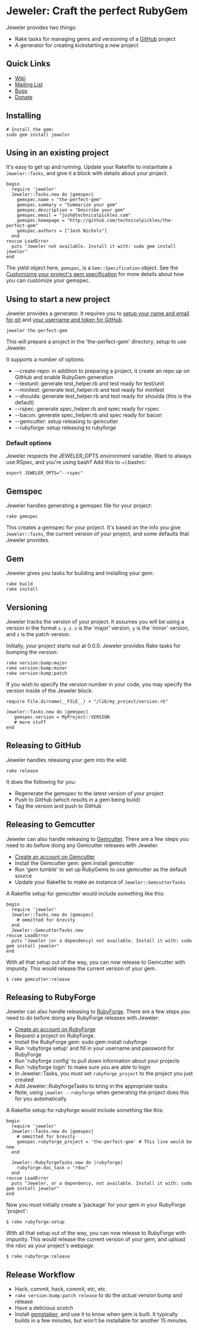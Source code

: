 # Jeweler: Craft the perfect RubyGem

Jeweler provides two things:

 * Rake tasks for managing gems and versioning of a <a href="http://github.com">GitHub</a> project
 * A generator for creating kickstarting a new project

## Quick Links

 * [Wiki](http://wiki.github.com/technicalpickles/jeweler)
 * [Mailing List](http://groups.google.com/group/jeweler-rb)
 * [Bugs](http://github.com/technicalpickles/jeweler/issues)
 * [Donate](http://pledgie.org/campaigns/2604)

## Installing

    # Install the gem:
    sudo gem install jeweler
    
## Using in an existing project

It's easy to get up and running. Update your Rakefile to instantiate a `Jeweler::Tasks`, and give it a block with details about your project.

    begin
      require 'jeweler'
      Jeweler::Tasks.new do |gemspec|
        gemspec.name = "the-perfect-gem"
        gemspec.summary = "Summarize your gem"
        gemspec.description = "Describe your gem"
        gemspec.email = "josh@technicalpickles.com"
        gemspec.homepage = "http://github.com/technicalpickles/the-perfect-gem"
        gemspec.authors = ["Josh Nichols"]
      end
    rescue LoadError
      puts "Jeweler not available. Install it with: sudo gem install jeweler"
    end

The yield object here, `gemspec`, is a `Gem::Specification` object. See the [Customizing your project's gem specification](http://wiki.github.com/technicalpickles/jeweler/customizing-your-projects-gem-specification) for more details about how you can customize your gemspec.

## Using to start a new project

Jeweler provides a generator. It requires you to [setup your name and email for git](http://help.github.com/git-email-settings/) and [your username and token for GitHub](http://github.com/guides/local-github-config).

    jeweler the-perfect-gem

This will prepare a project in the 'the-perfect-gem' directory, setup to use Jeweler.

It supports a number of options:

 * --create-repo: in addition to preparing a project, it create an repo up on GitHub and enable RubyGem generation
 * --testunit: generate test_helper.rb and test ready for test/unit
 * --minitest: generate test_helper.rb and test ready for minitest 
 * --shoulda: generate test_helper.rb and test ready for shoulda (this is the default)
 * --rspec: generate spec_helper.rb and spec ready for rspec
 * --bacon: generate spec_helper.rb and spec ready for bacon
 * --gemcutter: setup releasing to gemcutter
 * --rubyforge: setup releasing to rubyforge

### Default options

Jeweler respects the JEWELER_OPTS environment variable. Want to always use RSpec, and you're using bash? Add this to ~/.bashrc:

    export JEWELER_OPTS="--rspec"

## Gemspec

Jeweler handles generating a gemspec file for your project:

    rake gemspec

This creates a gemspec for your project. It's based on the info you give `Jeweler::Tasks`, the current version of your project, and some defaults that Jeweler provides.

## Gem

Jeweler gives you tasks for building and installing your gem:

    rake build
    rake install

## Versioning

Jeweler tracks the version of your project. It assumes you will be using a version in the format `x.y.z`. `x` is the 'major' version, `y` is the 'minor' version, and `z` is the patch version.

Initially, your project starts out at 0.0.0. Jeweler provides Rake tasks for bumping the version:

    rake version:bump:major
    rake version:bump:minor
    rake version:bump:patch

If you wish to specify the version number in your code, you may
specify the version inside of the Jeweler block:

    require File.dirname(__FILE__) + "/lib/my_project/version.rb"

    Jeweler::Tasks.new do |gemspec|
       gemspec.version = MyProject::VERSION
       # more stuff
    end

## Releasing to GitHub

Jeweler handles releasing your gem into the wild:

    rake release

It does the following for you:

 * Regenerate the gemspec to the latest version of your project
 * Push to GitHub (which results in a gem being build)
 * Tag the version and push to GitHub

## Releasing to Gemcutter

Jeweler can also handle releasing to [Gemcutter](http://gemcutter.org). There are a few steps you need to do before doing any Gemcutter releases with Jeweler:

 * [Create an account on Gemcutter](http://gemcutter.org/sign_up)
 * Install the Gemcutter gem: gem install gemcutter
 * Run 'gem tumble' to set up RubyGems to use gemcutter as the default source
 * Update your Rakefile to make an instance of `Jeweler::GemcutterTasks`


A Rakefile setup for gemcutter would include something like this:

    begin
      require 'jeweler'
      Jeweler::Tasks.new do |gemspec|
        # ommitted for brevity
      end
      Jeweler::GemcutterTasks.new
    rescue LoadError
      puts "Jeweler (or a dependency) not available. Install it with: sudo gem install jeweler"
    end


With all that setup out of the way, you can now release to Gemcutter with impunity. This would release the current version of your gem.

    $ rake gemcutter:release

## Releasing to RubyForge

Jeweler can also handle releasing to [RubyForge](http://rubyforge.org). There are a few steps you need to do before doing any RubyForge releases with Jeweler:

 * [Create an account on RubyForge](http://rubyforge.org/account/register.php)
 * Request a project on RubyForge.
 * Install the RubyForge gem: sudo gem install rubyforge
 * Run 'rubyforge setup' and fill in your username and password for RubyForge
 * Run 'rubyforge config' to pull down information about your projects
 * Run 'rubyforge login' to make sure you are able to login
 * In Jeweler::Tasks, you must set `rubyforge_project` to the project you just created
 * Add Jeweler::RubyforgeTasks to bring in the appropriate tasks.
 * Note, using `jeweler --rubyforge` when generating the project does this for you automatically.

A Rakefile setup for rubyforge would include something like this:

    begin
      require 'jeweler'
      Jeweler::Tasks.new do |gemspec|
        # ommitted for brevity
        gemspec.rubyforge_project = 'the-perfect-gem' # This line would be new
      end

      Jeweler::RubyforgeTasks.new do |rubyforge|
        rubyforge.doc_task = "rdoc"
      end
    rescue LoadError
      puts "Jeweler, or a dependency, not available. Install it with: sudo gem install jeweler"
    end

Now you must initially create a 'package' for your gem in your RubyForge 'project':

    $ rake rubyforge:setup

With all that setup out of the way, you can now release to RubyForge with impunity. This would release the current version of your gem, and upload the rdoc as your project's webpage.

    $ rake rubyforge:release

## Release Workflow

 * Hack, commit, hack, commit, etc, etc
 * `rake version:bump:patch release` to do the actual version bump and release
 * Have a delicious scotch
 * Install [gemstalker](http://github.com/technicalpickles/gemstalker), and use it to know when gem is built. It typically builds in a few minutes, but won't be installable for another 15 minutes.

